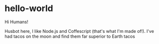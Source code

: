 # hello-world

Hi Humans!

Husbot here, I like Node.js and Coffescript (that's what I'm made of!).
I've had tacos on the moon and find them far superior to Earth tacos
